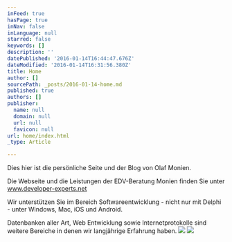 ```yaml
---
inFeed: true
hasPage: true
inNav: false
inLanguage: null
starred: false
keywords: []
description: ''
datePublished: '2016-01-14T16:44:47.676Z'
dateModified: '2016-01-14T16:31:56.380Z'
title: Home
author: []
sourcePath: _posts/2016-01-14-home.md
published: true
authors: []
publisher:
  name: null
  domain: null
  url: null
  favicon: null
url: home/index.html
_type: Article

---
```

Dies hier ist die persönliche Seite und der Blog von Olaf Monien. 

Die Webseite und die Leistungen der EDV-Beratung Monien finden Sie unter www.developer-experts.net

Wir unterstützen Sie im Bereich Softwareentwicklung - nicht nur mit Delphi - unter Windows, Mac, iOS und Android.

Datenbanken aller Art, Web Entwicklung sowie Internetprotokolle sind weitere Bereiche in denen wir langjährige Erfahrung haben.
![](https://the-grid-user-content.s3-us-west-2.amazonaws.com/33396ffb-7b80-4940-a629-a26e01f958c3.jpg)
![](https://the-grid-user-content.s3-us-west-2.amazonaws.com/d8e7a515-2abf-4a6f-9d5d-f354b23f00f5.gif)